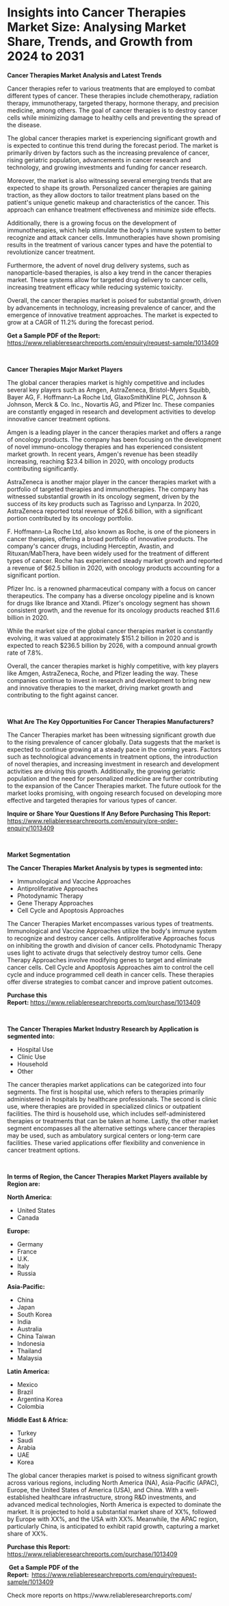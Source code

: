 <p><h1>Insights into Cancer Therapies Market Size: Analysing Market Share, Trends, and Growth from 2024 to 2031</h1></p><p><strong>Cancer Therapies Market Analysis and Latest Trends</strong></p>
<p><p>Cancer therapies refer to various treatments that are employed to combat different types of cancer. These therapies include chemotherapy, radiation therapy, immunotherapy, targeted therapy, hormone therapy, and precision medicine, among others. The goal of cancer therapies is to destroy cancer cells while minimizing damage to healthy cells and preventing the spread of the disease.</p><p>The global cancer therapies market is experiencing significant growth and is expected to continue this trend during the forecast period. The market is primarily driven by factors such as the increasing prevalence of cancer, rising geriatric population, advancements in cancer research and technology, and growing investments and funding for cancer research.</p><p>Moreover, the market is also witnessing several emerging trends that are expected to shape its growth. Personalized cancer therapies are gaining traction, as they allow doctors to tailor treatment plans based on the patient's unique genetic makeup and characteristics of the cancer. This approach can enhance treatment effectiveness and minimize side effects.</p><p>Additionally, there is a growing focus on the development of immunotherapies, which help stimulate the body's immune system to better recognize and attack cancer cells. Immunotherapies have shown promising results in the treatment of various cancer types and have the potential to revolutionize cancer treatment.</p><p>Furthermore, the advent of novel drug delivery systems, such as nanoparticle-based therapies, is also a key trend in the cancer therapies market. These systems allow for targeted drug delivery to cancer cells, increasing treatment efficacy while reducing systemic toxicity.</p><p>Overall, the cancer therapies market is poised for substantial growth, driven by advancements in technology, increasing prevalence of cancer, and the emergence of innovative treatment approaches. The market is expected to grow at a CAGR of 11.2% during the forecast period.</p></p>
<p><strong>Get a Sample PDF of the Report:&nbsp;</strong> <a href="https://www.reliableresearchreports.com/enquiry/request-sample/1013409">https://www.reliableresearchreports.com/enquiry/request-sample/1013409</a></p>
<p>&nbsp;</p>
<p><strong>Cancer Therapies Major Market Players</strong></p>
<p><p>The global cancer therapies market is highly competitive and includes several key players such as Amgen, AstraZeneca, Bristol-Myers Squibb, Bayer AG, F. Hoffmann-La Roche Ltd, GlaxoSmithKline PLC, Johnson & Johnson, Merck & Co. Inc., Novartis AG, and Pfizer Inc. These companies are constantly engaged in research and development activities to develop innovative cancer treatment options.</p><p>Amgen is a leading player in the cancer therapies market and offers a range of oncology products. The company has been focusing on the development of novel immuno-oncology therapies and has experienced consistent market growth. In recent years, Amgen's revenue has been steadily increasing, reaching $23.4 billion in 2020, with oncology products contributing significantly.</p><p>AstraZeneca is another major player in the cancer therapies market with a portfolio of targeted therapies and immunotherapies. The company has witnessed substantial growth in its oncology segment, driven by the success of its key products such as Tagrisso and Lynparza. In 2020, AstraZeneca reported total revenue of $26.6 billion, with a significant portion contributed by its oncology portfolio.</p><p>F. Hoffmann-La Roche Ltd, also known as Roche, is one of the pioneers in cancer therapies, offering a broad portfolio of innovative products. The company's cancer drugs, including Herceptin, Avastin, and Rituxan/MabThera, have been widely used for the treatment of different types of cancer. Roche has experienced steady market growth and reported a revenue of $62.5 billion in 2020, with oncology products accounting for a significant portion.</p><p>Pfizer Inc. is a renowned pharmaceutical company with a focus on cancer therapeutics. The company has a diverse oncology pipeline and is known for drugs like Ibrance and Xtandi. Pfizer's oncology segment has shown consistent growth, and the revenue for its oncology products reached $11.6 billion in 2020.</p><p>While the market size of the global cancer therapies market is constantly evolving, it was valued at approximately $151.2 billion in 2020 and is expected to reach $236.5 billion by 2026, with a compound annual growth rate of 7.8%.</p><p>Overall, the cancer therapies market is highly competitive, with key players like Amgen, AstraZeneca, Roche, and Pfizer leading the way. These companies continue to invest in research and development to bring new and innovative therapies to the market, driving market growth and contributing to the fight against cancer.</p></p>
<p>&nbsp;</p>
<p><strong>What Are The Key Opportunities For Cancer Therapies Manufacturers?</strong></p>
<p><p>The Cancer Therapies market has been witnessing significant growth due to the rising prevalence of cancer globally. Data suggests that the market is expected to continue growing at a steady pace in the coming years. Factors such as technological advancements in treatment options, the introduction of novel therapies, and increasing investment in research and development activities are driving this growth. Additionally, the growing geriatric population and the need for personalized medicine are further contributing to the expansion of the Cancer Therapies market. The future outlook for the market looks promising, with ongoing research focused on developing more effective and targeted therapies for various types of cancer.</p></p>
<p><strong>Inquire or Share Your Questions If Any Before Purchasing This Report:</strong> <a href="https://www.reliableresearchreports.com/enquiry/pre-order-enquiry/1013409">https://www.reliableresearchreports.com/enquiry/pre-order-enquiry/1013409</a></p>
<p>&nbsp;</p>
<p><strong>Market Segmentation</strong></p>
<p><strong>The Cancer Therapies Market Analysis by types is segmented into:</strong></p>
<p><ul><li>Immunological and Vaccine Approaches</li><li>Antiproliferative Approaches</li><li>Photodynamic Therapy</li><li>Gene Therapy Approaches</li><li>Cell Cycle and Apoptosis Approaches</li></ul></p>
<p><p>The Cancer Therapies Market encompasses various types of treatments. Immunological and Vaccine Approaches utilize the body's immune system to recognize and destroy cancer cells. Antiproliferative Approaches focus on inhibiting the growth and division of cancer cells. Photodynamic Therapy uses light to activate drugs that selectively destroy tumor cells. Gene Therapy Approaches involve modifying genes to target and eliminate cancer cells. Cell Cycle and Apoptosis Approaches aim to control the cell cycle and induce programmed cell death in cancer cells. These therapies offer diverse strategies to combat cancer and improve patient outcomes.</p></p>
<p><strong>Purchase this Report:&nbsp;</strong><a href="https://www.reliableresearchreports.com/purchase/1013409">https://www.reliableresearchreports.com/purchase/1013409</a></p>
<p>&nbsp;</p>
<p><strong>The Cancer Therapies Market Industry Research by Application is segmented into:</strong></p>
<p><ul><li>Hospital Use</li><li>Clinic Use</li><li>Household</li><li>Other</li></ul></p>
<p><p>The cancer therapies market applications can be categorized into four segments. The first is hospital use, which refers to therapies primarily administered in hospitals by healthcare professionals. The second is clinic use, where therapies are provided in specialized clinics or outpatient facilities. The third is household use, which includes self-administered therapies or treatments that can be taken at home. Lastly, the other market segment encompasses all the alternative settings where cancer therapies may be used, such as ambulatory surgical centers or long-term care facilities. These varied applications offer flexibility and convenience in cancer treatment options.</p></p>
<p>&nbsp;</p>
<p><strong>In terms of Region, the Cancer Therapies Market Players available by Region are:</strong></p>
<p>
    <p> <strong> North America: </strong>
        <ul>
            <li>United States</li>
            <li>Canada</li>
        </ul>
        </p> 
    <p> <strong> Europe: </strong>
        <ul>
            <li>Germany</li>
            <li>France</li>
            <li>U.K.</li>
            <li>Italy</li>
            <li>Russia</li>
        </ul>
        </p> 
    <p> <strong> Asia-Pacific: </strong>
        <ul>
            <li>China</li>
            <li>Japan</li>
            <li>South Korea</li>
            <li>India</li>
            <li>Australia</li>
            <li>China Taiwan</li>
            <li>Indonesia</li>
            <li>Thailand</li>
            <li>Malaysia</li>
        </ul>
        </p> 
    <p> <strong> Latin America: </strong>
        <ul>
            <li>Mexico</li>
            <li>Brazil</li>
            <li>Argentina Korea</li>
            <li>Colombia</li>
        </ul>
        </p> 
    <p> <strong> Middle East & Africa: </strong>
        <ul>
            <li>Turkey</li>
            <li>Saudi</li>
            <li>Arabia</li>
            <li>UAE</li>
            <li>Korea</li>
        </ul>
    </p>
    </p>
<p><p>The global cancer therapies market is poised to witness significant growth across various regions, including North America (NA), Asia-Pacific (APAC), Europe, the United States of America (USA), and China. With a well-established healthcare infrastructure, strong R&D investments, and advanced medical technologies, North America is expected to dominate the market. It is projected to hold a substantial market share of XX%, followed by Europe with XX%, and the USA with XX%. Meanwhile, the APAC region, particularly China, is anticipated to exhibit rapid growth, capturing a market share of XX%.</p></p>
<p><strong>Purchase this Report: </strong><a href="https://www.reliableresearchreports.com/purchase/1013409">https://www.reliableresearchreports.com/purchase/1013409</a></p>
<p>&nbsp;<strong>Get a Sample PDF of the Report:&nbsp;&nbsp;</strong><a href="https://www.reliableresearchreports.com/enquiry/request-sample/1013409">https://www.reliableresearchreports.com/enquiry/request-sample/1013409</a></p>
<p><strong></strong></p>
<p>Check more reports on https://www.reliableresearchreports.com/</p>